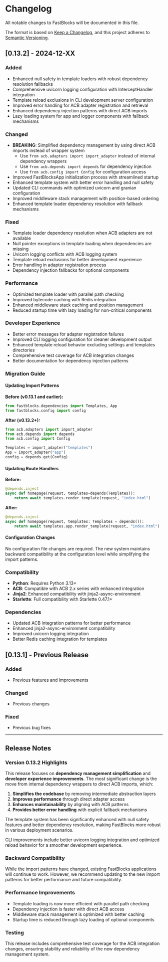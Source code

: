 # Changelog

All notable changes to FastBlocks will be documented in this file.

The format is based on [Keep a Changelog](https://keepachangelog.com/en/1.0.0/),
and this project adheres to [Semantic Versioning](https://semver.org/spec/v2.0.0.html).

## [0.13.2] - 2024-12-XX

### Added
- Enhanced null safety in template loaders with robust dependency resolution fallbacks
- Comprehensive uvicorn logging configuration with InterceptHandler integration
- Template reload exclusions in CLI development server configuration
- Improved error handling for ACB adapter registration and retrieval
- Enhanced dependency injection patterns with direct ACB imports
- Lazy loading system for app and logger components with fallback mechanisms

### Changed
- **BREAKING**: Simplified dependency management by using direct ACB imports instead of wrapper system
  - Use `from acb.adapters import import_adapter` instead of internal dependency wrappers
  - Use `from acb.depends import depends` for dependency injection
  - Use `from acb.config import Config` for configuration access
- Improved FastBlocksApp initialization process with streamlined startup
- Enhanced template system with better error handling and null safety
- Updated CLI commands with optimized uvicorn and granian configuration
- Improved middleware stack management with position-based ordering
- Enhanced template loader dependency resolution with fallback mechanisms

### Fixed
- Template loader dependency resolution when ACB adapters are not available
- Null pointer exceptions in template loading when dependencies are missing
- Uvicorn logging conflicts with ACB logging system
- Template reload exclusions for better development experience
- Error handling in adapter registration process
- Dependency injection fallbacks for optional components

### Performance
- Optimized template loader with parallel path checking
- Improved bytecode caching with Redis integration
- Enhanced middleware stack caching and position management
- Reduced startup time with lazy loading for non-critical components

### Developer Experience
- Better error messages for adapter registration failures
- Improved CLI logging configuration for cleaner development output
- Enhanced template reload behavior excluding settings and templates directories
- Comprehensive test coverage for ACB integration changes
- Better documentation for dependency injection patterns

### Migration Guide

#### Updating Import Patterns

**Before (v0.13.1 and earlier):**
```python
from fastblocks.dependencies import Templates, App
from fastblocks.config import config
```

**After (v0.13.2+):**
```python
from acb.adapters import import_adapter
from acb.depends import depends
from acb.config import Config

Templates = import_adapter("templates")
App = import_adapter("app")
config = depends.get(Config)
```

#### Updating Route Handlers

**Before:**
```python
@depends.inject
async def homepage(request, templates=depends(Templates)):
    return await templates.render_template(request, "index.html")
```

**After:**
```python
@depends.inject
async def homepage(request, templates: Templates = depends()):
    return await templates.app.render_template(request, "index.html")
```

#### Configuration Changes

No configuration file changes are required. The new system maintains backward compatibility at the configuration level while simplifying the import patterns.

### Compatibility

- **Python**: Requires Python 3.13+
- **ACB**: Compatible with ACB 2.x series with enhanced integration
- **Jinja2**: Enhanced compatibility with jinja2-async-environment
- **Starlette**: Full compatibility with Starlette 0.47.1+

### Dependencies

- Updated ACB integration patterns for better performance
- Enhanced jinja2-async-environment compatibility
- Improved uvicorn logging integration
- Better Redis caching integration for templates

## [0.13.1] - Previous Release

### Added
- Previous features and improvements

### Changed
- Previous changes

### Fixed
- Previous bug fixes

---

## Release Notes

### Version 0.13.2 Highlights

This release focuses on **dependency management simplification** and **developer experience improvements**. The most significant change is the move from internal dependency wrappers to direct ACB imports, which:

1. **Simplifies the codebase** by removing intermediate abstraction layers
2. **Improves performance** through direct adapter access
3. **Enhances maintainability** by aligning with ACB patterns
4. **Provides better error handling** with explicit fallback mechanisms

The template system has been significantly enhanced with null safety features and better dependency resolution, making FastBlocks more robust in various deployment scenarios.

CLI improvements include better uvicorn logging integration and optimized reload behavior for a smoother development experience.

### Backward Compatibility

While the import patterns have changed, existing FastBlocks applications will continue to work. However, we recommend updating to the new import patterns for better performance and future compatibility.

### Performance Improvements

- Template loading is now more efficient with parallel path checking
- Dependency injection is faster with direct ACB access
- Middleware stack management is optimized with better caching
- Startup time is reduced through lazy loading of optional components

### Testing

This release includes comprehensive test coverage for the ACB integration changes, ensuring stability and reliability of the new dependency management system.
